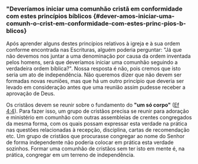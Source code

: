 ### &quot;Deveríamos iniciar uma comunhão cristã em conformidade com estes princípios bíblicos {#dever-amos-iniciar-uma-comunh-o-crist-em-conformidade-com-estes-princ-pios-b-blicos}

Após aprender alguns destes princípios relativos à igreja e à sua ordem conforme encontrada nas Escrituras, alguém poderia perguntar: &quot;Já que não devemos nos juntar a uma denominação por causa da ordem inventada pelos homens, será que deveríamos iniciar uma comunhão seguindo a verdadeira ordem bíblica?&quot;. Nossa resposta é não, pois cremos que isto seria um ato de independência. Não queremos dizer que não devem ser formadas novas reuniões, mas que há um outro princípio que deveria ser levado em consideração antes que uma reunião assim pudesse receber a aprovação de Deus.

Os cristãos devem se reunir sobre o fundamento do **&quot;um só corpo&quot;** ([Ef 4:4](http://bibliaonline.com.br/acf/ef/4/4)). Para fazer isso, um grupo de cristãos precisa se reunir para adoração e ministério em comunhão com outras assembleias de crentes congregados da mesma forma, com os quais possam expressar esta verdade na prática nas questões relacionadas à recepção, disciplina, cartas de recomendação etc. Um grupo de cristãos que procurasse congregar ao nome do Senhor de forma independente não poderia colocar em prática esta verdade sozinhos. Formar uma comunhão de cristãos sem ter isto em mente é, na prática, congregar em um terreno de independência.